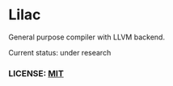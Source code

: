 # Lilac

General purpose compiler with LLVM backend.

Current status: under research

### LICENSE: [MIT](LICENSE) 
